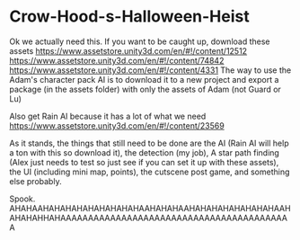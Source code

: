 # Crow-Hood-s-Halloween-Heist
Ok we actually need this.
If you want to be caught up, download these assets
https://www.assetstore.unity3d.com/en/#!/content/12512
https://www.assetstore.unity3d.com/en/#!/content/74842 
https://www.assetstore.unity3d.com/en/#!/content/4331
The way to use the Adam's character pack AI is to download it to a new project and export a package (in the assets folder) with only the assets of Adam (not Guard or Lu) 

Also get Rain AI because it has a lot of what we need
https://www.assetstore.unity3d.com/en/#!/content/23569

As it stands, the things that still need to be done are the AI (Rain AI will help a ton with this so download it), the detection (my job), A star path finding (Alex just needs to test so just see if you can set it up with these assets), the UI (including mini map, points), the cutscene post game, and something else probably. 


Spook.
AHAHAAHAHAHAHAHAHAHAHAHAAHAHAHAAHAHAHAHAHAHAHAHAAHAHAHAHHAHAAAAAAAAAAAAAAAAAAAAAAAAAAAAAAAAAAAAAAAAAA
